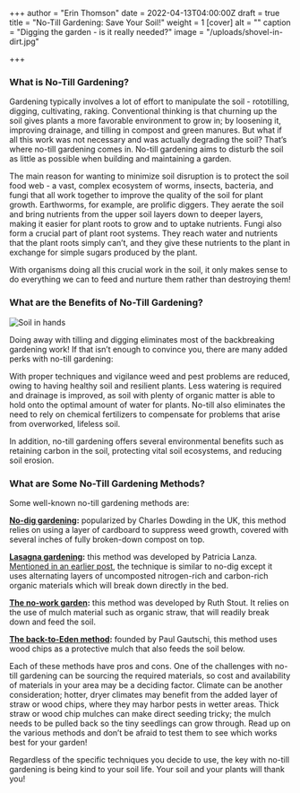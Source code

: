+++
author = "Erin Thomson"
date = 2022-04-13T04:00:00Z
draft = true
title = "No-Till Gardening: Save Your Soil!"
weight = 1
[cover]
alt = ""
caption = "Digging the garden - is it really needed?"
image = "/uploads/shovel-in-dirt.jpg"

+++
### What is No-Till Gardening?

Gardening typically involves a lot of effort to manipulate the soil - rototilling, digging, cultivating, raking. Conventional thinking is that churning up the soil gives plants a more favorable environment to grow in; by loosening it, improving drainage, and tilling in compost and green manures. But what if all this work was not necessary and was actually degrading the soil? That’s where no-till gardening comes in. No-till gardening aims to disturb the soil as little as possible when building and maintaining a garden.

The main reason for wanting to minimize soil disruption is to protect the soil food web - a vast, complex ecosystem of worms, insects, bacteria, and fungi that all work together to improve the quality of the soil for plant growth. Earthworms, for example, are prolific diggers. They aerate the soil and bring nutrients from the upper soil layers down to deeper layers, making it easier for plant roots to grow and to uptake nutrients. Fungi also form a crucial part of plant root systems. They reach water and nutrients that the plant roots simply can’t, and they give these nutrients to the plant in exchange for simple sugars produced by the plant.

With organisms doing all this crucial work in the soil, it only makes sense to do everything we can to feed and nurture them rather than destroying them!

### What are the Benefits of No-Till Gardening?

![Soil in hands](/uploads/soil-in-hands.jpg)

Doing away with tilling and digging eliminates most of the backbreaking gardening work! If that isn’t enough to convince you, there are many added perks with no-till gardening:

With proper techniques and vigilance weed and pest problems are reduced, owing to having healthy soil and resilient plants. Less watering is required and drainage is improved, as soil with plenty of organic matter is able to hold onto the optimal amount of water for plants. No-till also eliminates the need to rely on chemical fertilizers to compensate for problems that arise from overworked, lifeless soil.

In addition, no-till gardening offers several environmental benefits such as retaining carbon in the soil, protecting vital soil ecosystems, and reducing soil erosion.

### What are Some No-Till Gardening Methods?

Some well-known no-till gardening methods are:

[**No-dig gardening**](https://charlesdowding.co.uk/)**:** popularized by Charles Dowding in the UK, this method relies on using a layer of cardboard to suppress weed growth, covered with several inches of fully broken-down compost on top.

[**Lasagna gardening**](https://www.amazon.com/Lasagna-Gardening-Layering-Bountiful-Gardens/dp/0875969623/ref=sr_1_1?crid=3T10U5RY0BHQ&keywords=lasagna+gardening&qid=1649903244&sprefix=lasagna+gardening%2Caps%2C88&sr=8-1)**:** this method was developed by Patricia Lanza. [Mentioned in an earlier post](https://blog.planter.garden/posts/soil-options-for-raised-bed-gardening/), the technique is similar to no-dig except it uses alternating layers of uncomposted nitrogen-rich and carbon-rich organic materials which will break down directly in the bed.

[**The no-work garden**](https://www.amazon.com/Ruth-Stout-No-Work-Garden-Classics-ebook/dp/B0973JMG3K/ref=sr_1_4?crid=2R02N57HZ8J3H&keywords=no-work+garden&qid=1649903264&sprefix=no-work+garden%2Caps%2C80&sr=8-4)**:** this method was developed by Ruth Stout. It relies on the use of mulch material such as organic straw, that will readily break down and feed the soil.

[**The back-to-Eden method**](https://www.backtoedenfilm.com/#/)**:** founded by Paul Gautschi, this method uses wood chips as a protective mulch that also feeds the soil below.

Each of these methods have pros and cons. One of the challenges with no-till gardening can be sourcing the required materials, so cost and availability of materials in your area may be a deciding factor. Climate can be another consideration; hotter, dryer climates may benefit from the added layer of straw or wood chips, where they may harbor pests in wetter areas. Thick straw or wood chip mulches can make direct seeding tricky; the mulch needs to be pulled back so the tiny seedlings can grow through. Read up on the various methods and don’t be afraid to test them to see which works best for your garden!

Regardless of the specific techniques you decide to use, the key with no-till gardening is being kind to your soil life. Your soil and your plants will thank you!